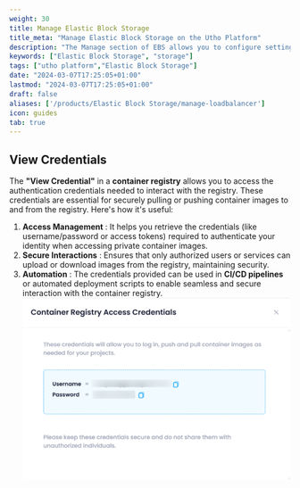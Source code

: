 ```yaml
---
weight: 30
title: Manage Elastic Block Storage
title_meta: "Manage Elastic Block Storage on the Utho Platform"
description: "The Manage section of EBS allows you to configure settings, resize volumes, attach or detach them from instances, and destroy volumes when no longer needed."
keywords: ["Elastic Block Storage", "storage"]
tags: ["utho platform","Elastic Block Storage"]
date: "2024-03-07T17:25:05+01:00"
lastmod: "2024-03-07T17:25:05+01:00"
draft: false 
aliases: ['/products/Elastic Block Storage/manage-loadbalancer']
icon: guides
tab: true
---
```

## View Credentials

The **"View Credential"** in a **container registry** allows you to access the authentication credentials needed to interact with the registry. These credentials are essential for securely pulling or pushing container images to and from the registry. Here's how it's useful:

1. **Access Management** : It helps you retrieve the credentials (like username/password or access tokens) required to authenticate your identity when accessing private container images.
2. **Secure Interactions** : Ensures that only authorized users or services can upload or download images from the registry, maintaining security.
3. **Automation** : The credentials provided can be used in **CI/CD pipelines** or automated deployment scripts to enable seamless and secure interaction with the container registry.![1743765196573](image/index/1743765196573.png)
